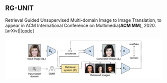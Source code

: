 ## RG-UNIT

Retrieval Guided Unsupervised Multi-domain Image to Image Translation, to appear in ACM International Conference on Multimedia(**ACM MM**), 2020. [arXiv]|[[code]](https://github.com/yhlleo/RG-UNIT)

![](./figures/framework.png)